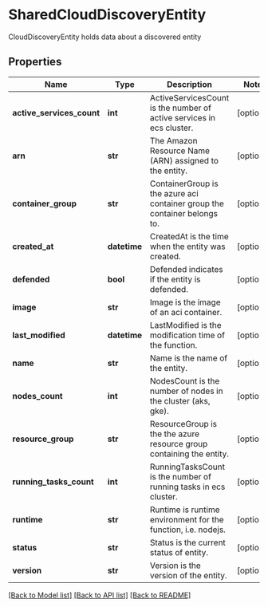 # SharedCloudDiscoveryEntity

CloudDiscoveryEntity holds data about a discovered entity

## Properties
Name | Type | Description | Notes
------------ | ------------- | ------------- | -------------
**active_services_count** | **int** | ActiveServicesCount is the number of active services in ecs cluster.  | [optional] 
**arn** | **str** | The Amazon Resource Name (ARN) assigned to the entity.  | [optional] 
**container_group** | **str** | ContainerGroup is the azure aci container group the container belongs to.  | [optional] 
**created_at** | **datetime** | CreatedAt is the time when the entity was created.  | [optional] 
**defended** | **bool** | Defended indicates if the entity is defended.  | [optional] 
**image** | **str** | Image is the image of an aci container.  | [optional] 
**last_modified** | **datetime** | LastModified is the modification time of the function.  | [optional] 
**name** | **str** | Name is the name of the entity.  | [optional] 
**nodes_count** | **int** | NodesCount is the number of nodes in the cluster (aks, gke).  | [optional] 
**resource_group** | **str** | ResourceGroup is the the azure resource group containing the entity.  | [optional] 
**running_tasks_count** | **int** | RunningTasksCount is the number of running tasks in ecs cluster.  | [optional] 
**runtime** | **str** | Runtime is runtime environment for the function, i.e. nodejs.  | [optional] 
**status** | **str** | Status is the current status of entity.  | [optional] 
**version** | **str** | Version is the version of the entity.  | [optional] 

[[Back to Model list]](../README.md#documentation-for-models) [[Back to API list]](../README.md#documentation-for-api-endpoints) [[Back to README]](../README.md)


